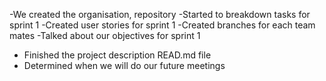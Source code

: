 -We created the organisation, repository
-Started to breakdown tasks for sprint 1
-Created user stories for sprint 1
-Created branches for each team mates
-Talked about our objectives for sprint 1
- Finished the project description READ.md file
- Determined when we will do our future meetings
